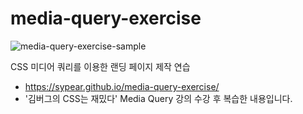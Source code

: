 # media-query-exercise
![media-query-exercise-sample](https://user-images.githubusercontent.com/105365737/171337245-c51e90e7-8041-4da1-a36d-b79a3a39b702.png)

CSS 미디어 쿼리를 이용한 랜딩 페이지 제작 연습
* https://sypear.github.io/media-query-exercise/
* '김버그의 CSS는 재밌다' Media Query 강의 수강 후 복습한 내용입니다.
